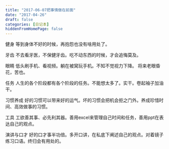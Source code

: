 ```yaml
---
title: "2017-06-07把事情做在前面"
date: "2017-04-26"
draft: false
categories: [日记本]
hiddenFromHomePage: false
---
```

健身
等到身体不好的时候，再抱怨也没有啥用处了。

牙齿
不去看牙医，不保健牙齿。吃不动东西的时候，才会追悔莫及。

眼睛
低头刷手机、看视频。躺在被窝玩手机。不知不觉视力下降。 将来老眼昏花，苦也。

任务
人生的各个阶段都有各个阶段的任务。不能想太多了。实干。卷起袖子加油干。

习惯养成
好的习惯可以带来好的运气。坏的习惯会把机会拒之门外。养成珍惜时间、高效做事的习惯。

工具
工欲善其事、必先利其器。善用excel来管理自己时间和任务，善用ppt在表达自己的观点。

演讲与口才
好的口才事半功倍。多开口讲，在私底下阐述自己的观点。对着镜子练习口语。终归会有用处的。
